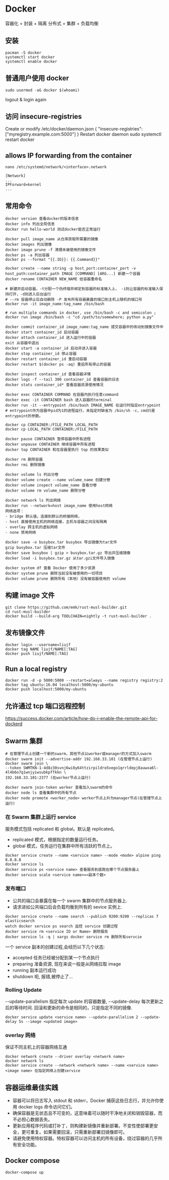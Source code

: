 # Docker

容器化 = 封装 + 隔离
分布式 = 集群 + 负载均衡

## 安装

```
pacman -S docker
systemctl start docker
systemctl enable docker
```

## 普通用户使用 docker

```
sudo usermod -aG docker $(whoami)
```

logout & login again

## 访问 insecure-registries

Create or modify /etc/docker/daemon.json
{ "insecure-registries":["myregistry.example.com:5000"] }
Restart docker daemon
sudo systemctl restart docker

## allows IP forwarding from the container

```
nano /etc/systemd/network/<interface>.network
```

```
[Network]
...
IPForward=kernel
...
```

## 常用命令

```
docker version 查看docker的版本信息
docker info 列出全局信息
docker run hello-world 测试docker能否正常运行

docker pull image_name 从仓库获取所需要的镜像
docker images 列出镜像
docker image prune -f 清理未被使用的镜像文件
docker ps -a 列出容器
docker ps --format "{{.ID}}: {{.Command}}"

docker create --name string -p host_port:container_port -v host_path:container_path IMAGE [COMMAND] [ARG...] 新建一个容器
docker rename CONTAINER NEW_NAME 给容器重命名

# 新建并启动容器，-t分配一个伪终端并绑定到容器的标准输入上， -i则让容器的标准输入保持打开，-d则进入后台运行
# --rm 容器停止后自动删除 -P 发布所有容器暴露的端口到主机上随机的端口号
docker run -it image_name:tag_name /bin/bash

# run multiple commands in docker, use /bin/bash -c and semicolon ;
docker run image /bin/bash -c "cd /path/to/somewhere; python a.py"

docker commit container_id image_name:tag_name 提交容器中的改动到镜像文件中
docker start container_id 启动容器
docker attach container_id 进入运行中的容器
exit 从容器中退出
docker start -a container_id 启动并进入容器
docker stop container_id 停止容器
docker restart container_id 重启动容器
docker restart $(docker ps -aq) 重启所有停止的容器

docker inspect container_id 查看容器详情
docker logs -f --tail 300 container_id 查看容器的日志
docker stats container_id* 查看容器资源使用情况

docker exec CONTAINER COMMAND 在容器内执行任意command
docker exec -it CONTAINER bash 进入容器的terminal
docker run -it --entrypoint /bin/bash IMAGE_NAME 在运行时指定entrypoint
# entrypoint作为容器中pid为1的进程运行，未指定时缺省为 /bin/sh -c，cmd只是entrypoint的参数。

docker cp CONTAINER:/FILE_PATH LOCAL_PATH
docker cp LOCAL_PATH CONTAINER:/FILE_PATH

docker pause CONTAINER 暂停容器中所有进程
docker unpause CONTAINER 继续容器中所有进程
docker top CONTAINER 和在容器里执行 top 的效果类似

docker rm 删除容器
docker rmi 删除镜像

docker volume ls 列出分卷
docker volume create --name volume_name 创建分卷
docker volume inspect volume_name 查看分卷
docker volume rm volume_name 删除分卷

docker network ls 列出网络
docker run --network=host image_name 使用host网络
网络选项：
- bridge 默认值，连接到默认的桥接网络，
- host 直接使用主机的网络连接，主机与容器之间没有隔离
- overlay 跨主机的虚拟网络
- none 禁用网络

docker save -o busybox.tar busybox 导出镜像为tar文件
gzip busybox.tar 压缩tar文件
docker save busybox | gzip > busybox.tar.gz 导出并压缩镜像
docker load -i busybox.tar.gz 从tar.gzi文件导入镜像

docker system df 查看 Docker 使用了多少资源
docker system prune 删除当前没有被使用的一切项目
docker volume prune 删除所有（本地）没有被容器使用的 volume
```

## 构建 image 文件

```
git clone https://github.com/emk/rust-musl-builder.git
cd rust-musl-builder
docker build --build-arg TOOLCHAIN=nightly -t rust-musl-builder .
```

## 发布镜像文件

```
docker login --username=liujf
docker tag NAME liujf/NAME[:TAG]
docker push liujf/NAME[:TAG]
```

## Run a local registry

```
docker run -d -p 5000:5000 --restart=always --name registry registry:2
docker tag ubuntu:16.04 localhost:5000/my-ubuntu
docker push localhost:5000/my-ubuntu
```

## 允许通过 tcp 端口远程控制

https://success.docker.com/article/how-do-i-enable-the-remote-api-for-dockerd

## Swarm 集群

```
# 在管理节点上创建一个新的swarm，其他节点以worker或manager的方式加入swarm
docker swarm init --advertise-addr 192.168.33.101 (在管理节点上运行)
docker swarm join \
--token SWMTKN-1-4d8z30svnj6wi8y64ttzirpildro5vego1qrrldepj8auwxa6l-4l4b6o7q1wnjyiwsubkpffkkn \
192.168.33.101:2377 (在worker节点上运行)

docker swarm join-token worker 查看加入swarm的命令
docker node ls 查看集群中的所有节点
docker node promote <worker_node> worker节点上升为manager节点(在管理节点上运行)
```

### 在 Swarm 集群上运行 service

服务模式包括 replicated 和 global。默认是 replicated。

- replicated 模式，根据指定的数量运行任务。
- global 模式，任务运行在集群中所有活跃的节点上。

```
docker service create --name <service name> --mode <mode> alpine ping 8.8.8.8
docker service ls
docker service ps <service name> 查看服务到底跑在哪个节点服务器上
docker service scale <service name>=<副本个数>
```

### 发布端口

- 公共的端口会暴露在每一个 swarm 集群中的节点服务器上.
- 请求进如公共端口后会负载均衡到所有的 sevice 实例上.

```
docker service create --name search --publish 9200:9200 --replicas 7 elasticsearch
watch docker service ps search 监控 service 创建过程
docker service rm <service ID or Name> 删除服务
docker service ls -q | xargs docker service rm 删除所有servcie
```

一个 service 副本的创建过程,会经历以下几个状态:

- accepted 任务已经被分配到某一个节点执行
- preparing 准备资源, 现在来说一般是从网络拉取 image
- running 副本运行成功
- shutdown 呃, 报错,被停止了…

### Rolling Update

--update-parallelism 指定每次 update 的容器数量, --update-delay 每次更新之后的等待时间.
回滚和更新的命令是相同的，只是指定不同的镜像.

```
docker service update <service name> --update-parallelism 2 --update-delay 5s --image <updated image>
```

### overlay 网络

保证不同主机上的容器网络互通

```
docker network create --driver overlay <network name>
docker network ls
docker service create --network <network name> --name <service name> <image name> 在指定网络上创建service
```

## 容器运维最佳实践

- 容器可以将日志写入 stdout 和 stderr，Docker 捕获这些日志行，并允许你使用 docker logs 命令访问它们。
- 确保容器是无状态且不可变的，这意味着可以随时干净地关闭和销毁容器，而不必担心数据丢失。
- 更新应用程序代码或打补丁，则构建新镜像并重新部署。不变性使部署更安全，更可重复。如果需要回滚，只需重新部署旧镜像即可。
- 请避免使用特权容器。特权容器可以访问主机的所有设备，绕过容器的几乎所有安全功能。

## Docker compose

```
docker-compose up
```
